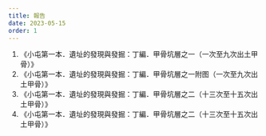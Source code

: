 ```yaml
---
title: 報告
date: 2023-05-15
order: 1
---
```


1. 《小屯第一本．遺址的發現與發掘：丁編．甲骨坑層之一（一次至九次出土甲骨）》
2. 《小屯第一本．遺址的發現與發掘：丁編．甲骨坑層之一附图（一次至九次出土甲骨）》
3. 《小屯第一本．遺址的發現與發掘：丁編．甲骨坑層之二（十三次至十五次出土甲骨）》
4. 《小屯第一本．遺址的發現與發掘：丁編．甲骨坑層之二（十三次至十五次出土甲骨）》